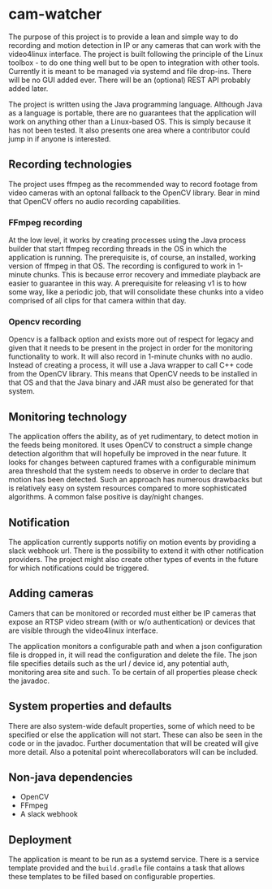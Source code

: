 # cam-watcher
The purpose of this project is to provide a lean and simple way to do recording and motion detection in IP or any cameras 
that can work with the video4linux interface. The project is built following the principle of the Linux toolbox - to do 
one thing well but to be open to integration with other tools. Currently it is meant to be managed via systemd and file 
drop-ins. There will be no GUI added ever. There will be an (optional) REST API probably added later.

The project is written using the Java programming language. Although Java as a language is portable, there are no guarantees
that the application will work on anything other than a Linux-based OS. This is simply because it has not been tested. It also
presents one area where a contributor could jump in if anyone is interested.

## Recording technologies

The project uses ffmpeg as the recommended way to record footage from video cameras with an optonal fallback to the OpenCV
library. Bear in mind that OpenCV offers no audio recording capabilities.

### FFmpeg recording

At the low level, it works by creating processes using the Java process builder that start ffmpeg recording threads in the 
OS in which the application is running. The prerequisite is, of course, an installed, working version of ffmpeg in that OS.
The recording is configured to work in 1-minute chunks. This is because error recovery and immediate playback are easier to
guarantee in this way. A prerequisite for releasing v1 is to how some way, like a periodic job, that will consolidate these
chunks into a video comprised of all clips for that camera within that day.

### Opencv recording

Opencv is a fallback option and exists more out of respect for legacy and given that it needs to be present in the project
in order for the monitoring functionality to work. It will also record in 1-minute chunks with no audio. Instead of creating
a process, it will use a Java wrapper to call C++ code from the OpenCV library. This means that OpenCV needs to be installed
in that OS and that the Java binary and JAR must also be generated for that system.

## Monitoring technology

The application offers the ability, as of yet rudimentary, to detect motion in the feeds being monitored. It uses OpenCV to
construct a simple change detection algorithm that will hopefully be improved in the near future. It looks for changes between
captured frames with a configurable minimum area threshold that the system needs to observe in order to declare that motion has
been detected. Such an approach has numerous drawbacks but is relatively easy on system resources compared to more sophisticated
algorithms. A common false positive is day/night changes.

## Notification

The application currently supports notifiy on motion events by providing a slack webhook url. There is the possibility to extend it
with other notification providers. The project might also create other types of events in the future for which notifications could 
be triggered.

## Adding cameras

Camers that can be monitored or recorded must either be IP cameras that expose an RTSP video stream (with or w/o authentication) or devices
that are visible through the video4linux interface.

The application monitors a configurable path and when a json configuration file is dropped in, it will read the configuration and delete the file.
The json file specifies details such as the url / device id, any potential auth, monitoring area site and such. To be certain of all properties
please check the javadoc.

## System properties and defaults

There are also system-wide default properties, some of which need to be specified or else the application will not start. These can also be seen
in the code or in the javadoc. Further documentation that will be created will give more detail. Also a potenital point wherecollaborators will 
can be included.

## Non-java dependencies

- OpenCV
- FFmpeg
- A slack webhook

## Deployment

The application is meant to be run as a systemd service. There is a service template provided and the `build.gradle` file contains
a task that allows these templates to be filled based on configurable properties.
